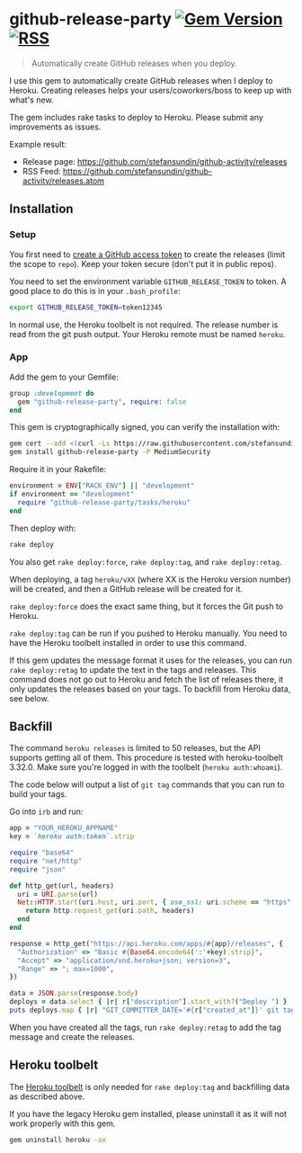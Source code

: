# github-release-party [![Gem Version](https://badge.fury.io/rb/github-release-party.svg)](https://rubygems.org/gems/github-release-party) [![RSS](https://stefansundin.github.io/img/feed.png)](https://github.com/stefansundin/github-release-party/releases.atom)

> Automatically create GitHub releases when you deploy.

I use this gem to automatically create GitHub releases when I deploy to Heroku. Creating releases helps your users/coworkers/boss to keep up with what's new.

The gem includes rake tasks to deploy to Heroku. Please submit any improvements as issues.

Example result:
- Release page: https://github.com/stefansundin/github-activity/releases
- RSS Feed: https://github.com/stefansundin/github-activity/releases.atom


## Installation

### Setup

You first need to [create a GitHub access token](https://github.com/settings/tokens) to create the releases (limit the scope to `repo`). Keep your token secure (don't put it in public repos).

You need to set the environment variable `GITHUB_RELEASE_TOKEN` to token. A good place to do this is in your `.bash_profile`:

```bash
export GITHUB_RELEASE_TOKEN=token12345
```

In normal use, the Heroku toolbelt is not required. The release number is read from the git push output. Your Heroku remote must be named `heroku`.

### App

Add the gem to your Gemfile:

```ruby
group :development do
  gem "github-release-party", require: false
end
```

This gem is cryptographically signed, you can verify the installation with:

```bash
gem cert --add <(curl -Ls https://raw.githubusercontent.com/stefansundin/github-release-party/master/certs/stefansundin.pem)
gem install github-release-party -P MediumSecurity
```

Require it in your Rakefile:

```ruby
environment = ENV["RACK_ENV"] || "development"
if environment == "development"
  require "github-release-party/tasks/heroku"
end
```

Then deploy with:

```bash
rake deploy
```

You also get `rake deploy:force`, `rake deploy:tag`, and `rake deploy:retag`.

When deploying, a tag `heroku/vXX` (where XX is the Heroku version number) will be created, and then a GitHub release will be created for it.

`rake deploy:force` does the exact same thing, but it forces the Git push to Heroku.

`rake deploy:tag` can be run if you pushed to Heroku manually. You need to have the Heroku toolbelt installed in order to use this command.

If this gem updates the message format it uses for the releases, you can run `rake deploy:retag` to update the text in the tags and releases. This command does not go out to Heroku and fetch the list of releases there, it only updates the releases based on your tags. To backfill from Heroku data, see below.


## Backfill

The command `heroku releases` is limited to 50 releases, but the API supports getting all of them. This procedure is tested with heroku-toolbelt 3.32.0. Make sure you're logged in with the toolbelt (`heroku auth:whoami`).

The code below will output a list of `git tag` commands that you can run to build your tags.

Go into `irb` and run:

```ruby
app = "YOUR_HEROKU_APPNAME"
key = `heroku auth:token`.strip

require "base64"
require "net/http"
require "json"

def http_get(url, headers)
  uri = URI.parse(url)
  Net::HTTP.start(uri.host, uri.port, { use_ssl: uri.scheme == "https" }) do |http|
    return http.request_get(uri.path, headers)
  end
end

response = http_get("https://api.heroku.com/apps/#{app}/releases", {
  "Authorization" => "Basic #{Base64.encode64(':'+key).strip}",
  "Accept" => "application/vnd.heroku+json; version=3",
  "Range" => "; max=1000",
})

data = JSON.parse(response.body)
deploys = data.select { |r| r["description"].start_with?("Deploy ") }
puts deploys.map { |r| "GIT_COMMITTER_DATE='#{r["created_at"]}' git tag heroku/v#{r["version"]} " + r["description"][/[0-9a-f]{7}/] }.join("\n")
```

When you have created all the tags, run `rake deploy:retag` to add the tag message and create the releases.

## Heroku toolbelt

The [Heroku toolbelt](https://toolbelt.heroku.com/) is only needed for `rake deploy:tag` and backfilling data as described above.

If you have the legacy Heroku gem installed, please uninstall it as it will not work properly with this gem.

```bash
gem uninstall heroku -ax
```
